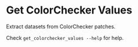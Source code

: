 # Get ColorChecker Values

Extract datasets from ColorChecker patches.

Check `get_colorchecker_values --help` for help.
